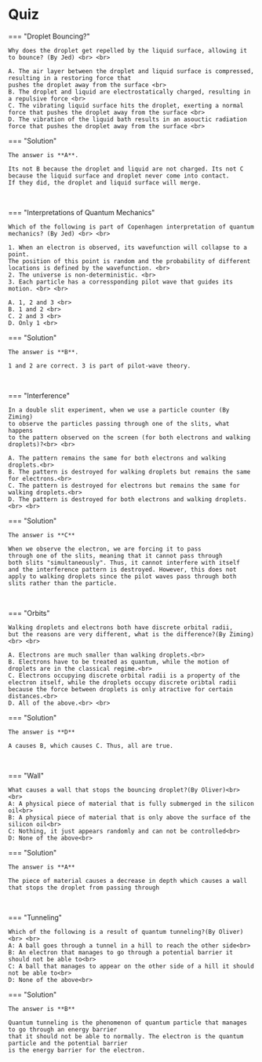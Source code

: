 # Quiz

=== "Droplet Bouncing?"

    Why does the droplet get repelled by the liquid surface, allowing it to bounce? (By Jed) <br> <br>

    A. The air layer between the droplet and liquid surface is compressed, resulting in a restoring force that 
    pushes the droplet away from the surface <br>
    B. The droplet and liquid are electrostatically charged, resulting in a repulsive force <br>
    C. The vibrating liquid surface hits the droplet, exerting a normal force that pushes the droplet away from the surface <br>
    D. The vibration of the liquid bath results in an asouctic radiation force that pushes the droplet away from the surface <br>

=== "Solution"

    The answer is **A**. 

    Its not B because the droplet and liquid are not charged. Its not C because the liquid surface and droplet never come into contact. 
    If they did, the droplet and liquid surface will merge.

<br>

=== "Interpretations of Quantum Mechanics"

    Which of the following is part of Copenhagen interpretation of quantum mechanics? (By Jed) <br> <br>

    1. When an electron is observed, its wavefunction will collapse to a point. 
    The position of this point is random and the probability of different locations is defined by the wavefunction. <br>
    2. The universe is non-deterministic. <br> 
    3. Each particle has a corressponding pilot wave that guides its motion. <br> <br>

    A. 1, 2 and 3 <br>
    B. 1 and 2 <br>
    C. 2 and 3 <br>
    D. Only 1 <br>

=== "Solution"

    The answer is **B**. 

    1 and 2 are correct. 3 is part of pilot-wave theory.


<br>


=== "Interference"

    In a double slit experiment, when we use a particle counter (By Ziming)
    to observe the particles passing through one of the slits, what happens
    to the pattern observed on the screen (for both electrons and walking droplets)?<br> <br>

    A. The pattern remains the same for both electrons and walking droplets.<br>
    B. The pattern is destroyed for walking droplets but remains the same for electrons.<br>
    C. The pattern is destroyed for electrons but remains the same for walking droplets.<br>
    D. The pattern is destroyed for both electrons and walking droplets.<br> <br>

=== "Solution"

    The answer is **C**
    
    When we observe the electron, we are forcing it to pass
    through one of the slits, meaning that it cannot pass through
    both slits "simultaneously". Thus, it cannot interfere with itself
    and the interference pattern is destroyed. However, this does not
    apply to walking droplets since the pilot waves pass through both 
    slits rather than the particle.


<br>

=== "Orbits"

    Walking droplets and electrons both have discrete orbital radii,
    but the reasons are very different, what is the difference?(By Ziming)<br> <br>

    A. Electrons are much smaller than walking droplets.<br>
    B. Electrons have to be treated as quantum, while the motion of droplets are in the classical regime.<br>
    C. Electrons occupying discrete orbital radii is a property of the electron itself, while the droplets occupy discrete oribtal radii because the force between droplets is only atractive for certain distances.<br>
    D. All of the above.<br> <br>
    

=== "Solution"

    The answer is **D**

    A causes B, which causes C. Thus, all are true.


<br>

=== "Wall"

    What causes a wall that stops the bouncing droplet?(By Oliver)<br> <br>
    A: A physical piece of material that is fully submerged in the silicon oil<br>
    B: A physical piece of material that is only above the surface of the silicon oil<br>
    C: Nothing, it just appears randomly and can not be controlled<br>
    D: None of the above<br>

=== "Solution"

    The answer is **A**

    The piece of material causes a decrease in depth which causes a wall that stops the droplet from passing through

<br>

=== "Tunneling"

    Which of the following is a result of quantum tunneling?(By Oliver)<br> <br>
    A: A ball goes through a tunnel in a hill to reach the other side<br>
    B: An electron that manages to go through a potential barrier it should not be able to<br>
    C: A ball that manages to appear on the other side of a hill it should not be able to<br>
    D: None of the above<br>

=== "Solution"

    The answer is **B**

    Quantum tunneling is the phenomenon of quantum particle that manages to go through an energy barrier
    that it should not be able to normally. The electron is the quantum particle and the potential barrier
    is the energy barrier for the electron.